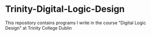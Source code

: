 # Trinity-Digital-Logic-Design
This repository contains programs I write in the course "Digital Logic Design" at Trinity College Dublin
